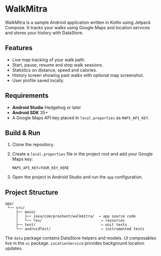 # WalkMitra

WalkMitra is a sample Android application written in Kotlin using Jetpack Compose. It tracks your walks using Google Maps and location services and stores your history with DataStore.

## Features
- Live map tracking of your walk path.
- Start, pause, resume and stop walk sessions.
- Statistics on distance, speed and calories.
- History screen showing past walks with optional map screenshot.
- User profile saved locally.

## Requirements
- **Android Studio** Hedgehog or later
- **Android SDK** 35+
- A Google Maps API key placed in `local.properties` as `MAPS_API_KEY`.

## Build & Run
1. Clone the repository.
2. Create a `local.properties` file in the project root and add your Google Maps key:
   
   ```
   MAPS_API_KEY=YOUR_KEY_HERE
   ```
3. Open the project in Android Studio and run the `app` configuration.

## Project Structure
```
app/
 └── src/
     ├── main/
     │   ├── java/com/prashant/walkmitra/  → app source code
     │   └── res/                           → resources
     ├── test/                              → unit tests
     └── androidTest/                       → instrumented tests
```

The `data` package contains DataStore helpers and models. UI composables live in the `ui` package. `LocationService` provides background location updates.
